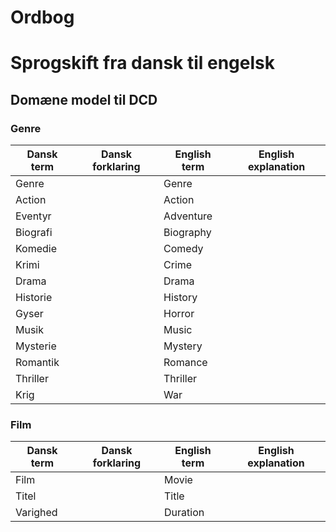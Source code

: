 ﻿# Ordbog

# Sprogskift fra dansk til engelsk

## Domæne model til DCD

### Genre

| Dansk term | Dansk forklaring | English term | English explanation |
|------------|------------------|--------------|---------------------|
| Genre      |                  | Genre        |                     |
| Action     |                  | Action       |                     |
| Eventyr    |                  | Adventure    |                     |
| Biografi   |                  | Biography    |                     |
| Komedie    |                  | Comedy       |                     |
| Krimi      |                  | Crime        |                     |
| Drama      |                  | Drama        |                     |
| Historie   |                  | History      |                     |
| Gyser      |                  | Horror       |                     |
| Musik      |                  | Music        |                     |
| Mysterie   |                  | Mystery      |                     |
| Romantik   |                  | Romance      |                     |
| Thriller   |                  | Thriller     |                     |
| Krig       |                  | War          |                     |

### Film

| Dansk term | Dansk forklaring | English term | English explanation |
|------------|------------------|--------------|---------------------|
| Film       |                  | Movie        |                     |
| Titel      |                  | Title        |                     |
| Varighed   |                  | Duration     |                     |

